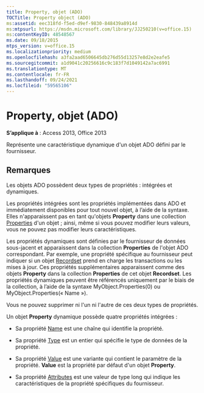 ```yaml
---
title: Property, objet (ADO)
TOCTitle: Property object (ADO)
ms:assetid: eec318fd-f5ed-d9ef-9830-848439a8914d
ms:mtpsurl: https://msdn.microsoft.com/library/JJ250210(v=office.15)
ms:contentKeyID: 48548567
ms.date: 09/18/2015
mtps_version: v=office.15
ms.localizationpriority: medium
ms.openlocfilehash: a3fa2aad6506645db276d55d13257e8d2e2eafe5
ms.sourcegitcommit: a1d9041c20256616c9c183f7d1049142a7ac6991
ms.translationtype: MT
ms.contentlocale: fr-FR
ms.lasthandoff: 09/24/2021
ms.locfileid: "59565106"
---
```

# <a name="property-object-ado"></a>Property, objet (ADO)


**S’applique à** : Access 2013, Office 2013

Représente une caractéristique dynamique d'un objet ADO défini par le fournisseur.

## <a name="remarks"></a>Remarques

Les objets ADO possèdent deux types de propriétés : intégrées et dynamiques.

Les propriétés intégrées sont les propriétés implémentées dans ADO et immédiatement disponibles pour tout nouvel objet, à l’aide de la syntaxe. Elles n'apparaissent pas en tant qu'objets **Property** dans une collection [Properties](properties-collection-ado.md) d'un objet ; ainsi, même si vous pouvez modifier leurs valeurs, vous ne pouvez pas modifier leurs caractéristiques.

Les propriétés dynamiques sont définies par le fournisseur de données sous-jacent et apparaissent dans la collection **Properties** de l'objet ADO correspondant. Par exemple, une propriété spécifique au fournisseur peut indiquer si un objet [Recordset](recordset-object-ado.md) prend en charge les transactions ou les mises à jour. Ces propriétés supplémentaires apparaissent comme des objets **Property** dans la collection **Properties** de cet objet **Recordset**. Les propriétés dynamiques peuvent être référencés uniquement par le biais de la collection, à l’aide de la syntaxe MyObject.Properties(0) ou MyObject.Properties(« Name »).

Vous ne pouvez supprimer ni l'un ni l'autre de ces deux types de propriétés.

Un objet **Property** dynamique possède quatre propriétés intégrées :

  - Sa propriété [Name](name-property-ado.md) est une chaîne qui identifie la propriété.

  - Sa propriété [Type](type-property-ado.md) est un entier qui spécifie le type de données de la propriété.

  - Sa propriété [Value](value-property-ado.md) est une variante qui contient le paramètre de la propriété. **Value** est la propriété par défaut d'un objet **Property**.

  - Sa propriété [Attributes](attributes-property-ado.md) est une valeur de type long qui indique les caractéristiques de la propriété spécifiques du fournisseur.

